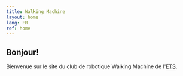 ```yaml
---
title: Walking Machine
layout: home
lang: FR
ref: home
---
```


## Bonjour!

Bienvenue sur le site du club de robotique Walking Machine de l'[ETS](http://www.etsmtl.ca).
